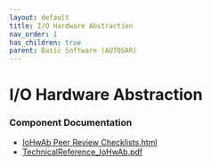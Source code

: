 ```yaml
---
layout: default
title: I/O Hardware Abstraction
nav_order: 1
has_children: true
parent: Basic Software (AUTOSAR)
---
```

# I/O Hardware Abstraction
### Component Documentation

- [IoHwAb Peer Review Checklists.html](doc/IoHwAb%20Peer%20Review%20Checklists.html)
- [TechnicalReference_IoHwAb.pdf](doc/TechnicalReference_IoHwAb.pdf)

